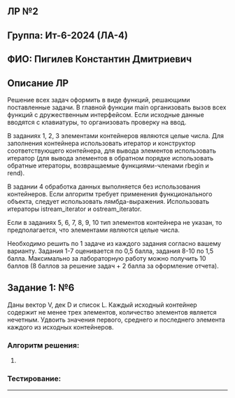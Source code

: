 ## ЛР №2
## Группа: Ит-6-2024 (ЛА-4)
## ФИО: Пигилев Константин Дмитриевич

## Описание ЛР
Решение всех задач оформить в виде функций, решающими поставленные задачи. В главной функции 
main организовать вызов всех функций с дружественным интерфейсом. Если исходные данные 
вводятся с клавиатуры, то организовать проверку на ввод. 

В заданиях 1, 2, 3 элементами контейнеров являются целые числа. Для заполнения контейнера 
использовать итератор и конструктор соответствующего контейнера, для вывода элементов 
использовать итератор (для вывода элементов в обратном порядке использовать обратные 
итераторы, возвращаемые функциями-членами rbegin и rend). 

В задании 4 обработка данных выполняется без использования контейнеров. Если алгоритм требует 
применения функционального объекта, следует использовать лямбда-выражения. Использовать 
итераторы istream_iterator и ostream_iterator. 

Если в заданиях 5, 6, 7, 8, 9, 10 тип элементов контейнера не указан, то предполагается, что 
элементами являются целые числа. 

Необходимо решить по 1 задаче из каждого задания согласно вашему варианту. Задания 1-7 оценивается по 
0,5 балла, задания 8-10 по 1,5 балла. Максимально за лабораторную работу можно получить 10 баллов (8 
баллов за решение задач + 2 балла за оформление отчета). 

## Задание 1: №6
Даны вектор V, дек D и список L. Каждый исходный контейнер содержит не менее трех элементов, количество элементов является нечетным. Удвоить значения первого, среднего и последнего элемента каждого из исходных контейнеров. 

### Алгоритм решения:
1. 

### Тестирование:

---
